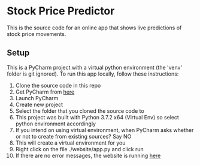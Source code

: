 # Stock Price Predictor
This is the source code for an online app that shows live predictions of stock price movements.

## Setup
This is a PyCharm project with a virtual python environment (the 'venv' folder is git ignored). To run this app locally, follow these instructions:
<ol>
    <li>Clone the source code in this repo</li>
    <li>Get PyCharm from <a href="https://www.jetbrains.com/pycharm/download">here</a> </li>
    <li>Launch PyCharm</li>
    <li>Create new project</li>
    <li>Select the folder that you cloned the source code to</li>
    <li>This project was built with Python 3.7.2 x64 (Virtual Env) so select python environment accordingly</li>
    <li>If you intend on using virtual environment, when PyCharm asks whether or not to create from existing sources? Say NO</li>
    <li>This will create a virtual environment for you</li>
    <li>Right click on the file ./website/app.py and click run</li>
    <li>If there are no error messages, the website is running <a href="http://localhost:3001">here</a></li>
</ol>